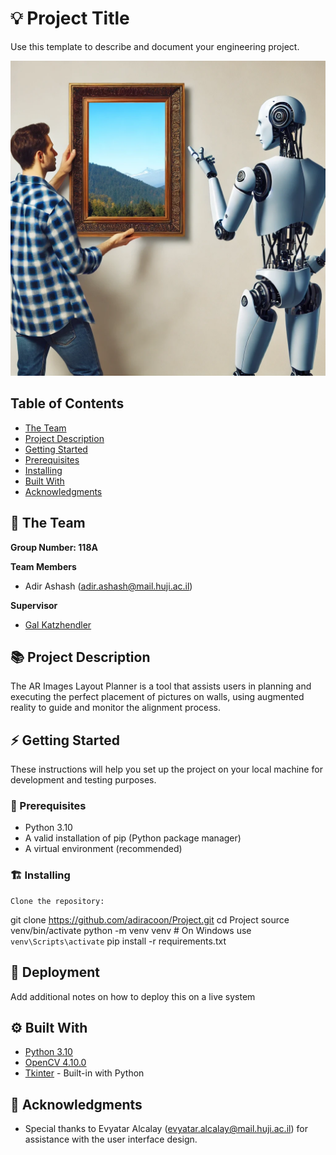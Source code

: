 # 💡 Project Title
Use this template to describe and document your engineering project.

<!-- cool project cover image -->
![Project Cover Image](https://github.com/adiracoon/Project/blob/main/R.webp)

<!-- table of content -->
## Table of Contents
- [The Team](#the-team)
- [Project Description](#project-description)
- [Getting Started](#getting-started)
- [Prerequisites](#prerequisites)
- [Installing](#installing)
- [Built With](#built-with)
- [Acknowledgments](#acknowledgments)

## 👥 The Team 
**Group Number: 118A**

**Team Members**
- Adir Ashash (adir.ashash@mail.huji.ac.il)

**Supervisor**
- [Gal Katzhendler](mailto:gal.katzhendler@mail.huji.ac.il)



## 📚 Project Description
The AR Images Layout Planner is a tool that assists users in planning and executing the perfect placement of pictures on walls, using augmented reality to guide and monitor the alignment process.



## ⚡ Getting Started

These instructions will help you set up the project on your local machine for development and testing purposes.

### 🧱 Prerequisites
- Python 3.10
- A valid installation of pip (Python package manager)
- A virtual environment (recommended)


### 🏗️ Installing
    Clone the repository:
   git clone https://github.com/adiracoon/Project.git
   cd Project
   source venv/bin/activate  python -m venv venv # On Windows use `venv\Scripts\activate`
   pip install -r requirements.txt


## 🚀 Deployment
Add additional notes on how to deploy this on a live system

## ⚙️ Built With
  - [Python 3.10](https://www.python.org/downloads/release/python-3100/)
  - [OpenCV 4.10.0](https://opencv.org/)
  - [Tkinter](https://docs.python.org/3/library/tkinter.html) - Built-in with Python


## 🙏 Acknowledgments
  - Special thanks to Evyatar Alcalay (evyatar.alcalay@mail.huji.ac.il) for assistance with the user interface design.
